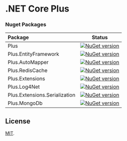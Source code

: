 ﻿# .NET Core Plus

### Nuget Packages

|Package|Status|
|:------|:-----:|
|Plus|[![NuGet version](https://badge.fury.io/nu/Plus.svg)](https://badge.fury.io/nu/Plus)|
|Plus.EntityFramework |[![NuGet version](https://badge.fury.io/nu/Plus.EntityFramework.svg)](https://badge.fury.io/nu/Plus.EntityFramework )|
|Plus.AutoMapper|[![NuGet version](https://badge.fury.io/nu/Plus.AutoMapper.svg)](https://badge.fury.io/nu/Plus.AutoMapper)|
|Plus.RedisCache|[![NuGet version](https://badge.fury.io/nu/Plus.RedisCache.svg)](https://badge.fury.io/nu/Plus.RedisCache)|
|Plus.Extensions|[![NuGet version](https://badge.fury.io/nu/Plus.Extensions.svg)](https://badge.fury.io/nu/Plus.Extensions)|
|Plus.Log4Net|[![NuGet version](https://badge.fury.io/nu/Plus.Log4Net.svg)](https://badge.fury.io/nu/Plus.Log4Net)|
|Plus.Extensions.Serialization|[![NuGet version](https://badge.fury.io/nu/Plus.Extensions.Serialization.svg)](https://badge.fury.io/nu/Plus.Extensions.Serialization)|
|Plus.MongoDb|[![NuGet version](https://badge.fury.io/nu/Plus.MongoDb.svg)](https://badge.fury.io/nu/Plus.MongoDb)|

## License

[MIT](LICENSE).